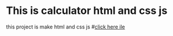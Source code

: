 # This is calculator html and css js

this project is make html and css js 
#[click here ile](:///C:/Users/HP%20PRO/Desktop/calculator/index.html)
